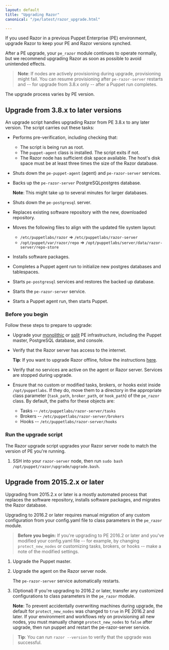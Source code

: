 ```yaml
---
layout: default
title: "Upgrading Razor"
canonical: "/pe/latest/razor_upgrade.html"

---
```


If you used Razor in a previous Puppet Enterprise (PE) environment, upgrade Razor to keep your PE and Razor versions synched.

After a PE upgrade, your `pe_razor` module continues to operate normally, but we recommend upgrading Razor as soon as possible to avoid unintended effects.

> **Note**: If nodes are actively provisioning during upgrade, provisioning might fail. You can resume provisioning after `pe-razor-server` restarts and -- for upgrade from 3.8.x only -- after a Puppet run completes.

The upgrade process varies by PE version.

## Upgrade from 3.8.x to later versions

An upgrade script handles upgrading Razor from PE 3.8.x to any later version. The script carries out these tasks:

* Performs pre-verification, including checking that:
    * The script is being run as root.
    * The `puppet-agent` class is installed. The script exits if not.
    * The Razor node has sufficient disk space available. The host's disk space must be at least three times the size of the Razor database.
* Shuts down the `pe-puppet-agent` (agent) and `pe-razor-server` services.
* Backs up the `pe-razor-server` PostgreSQLpostgres database.

	**Note**: This might take up to several minutes for larger databases.

* Shuts down the `pe-postgresql` server.
* Replaces existing software repository with the new, downloaded repository.
* Moves the following files to align with the updated file system layout:
	* `/etc/puppetlabs/razor` => `/etc/puppetlabs/razor-server`
	* `/opt/puppet/var/razor/repo` => `/opt/puppetlabs/server/data/razor-server/repo-store`
* Installs software packages.
* Completes a Puppet agent run to initialize new postgres databases and tablespaces.
* Starts `pe-postgresql` services and restores the backed up database.
* Starts the `pe-razor-server` service.
* Starts a Puppet agent run, then starts Puppet.

### Before you begin

Follow these steps to prepare to upgrade:

* Upgrade your [monolithic](./upgrade_mono.html) or [split](./upgrade_split.html) PE infrastructure, including the Puppet master, PostgreSQL database, and console.

* Verify that the Razor server has access to the internet.

  **Tip**: If you want to upgrade Razor offline, follow the instructions [here](./razor_install.html#install-the-razor-server).

* Verify that no services are active on the agent or Razor server. Services are stopped during upgrade.

* Ensure that no custom or modified tasks, brokers, or hooks exist inside `/opt/puppetlabs`. If they do, move them to a directory in the appropriate class parameter (`task_path`, `broker_path`, or `hook_path`) of the `pe_razor` class. By default, the paths for these objects are:

     * Tasks -- `/etc/puppetlabs/razor-server/tasks`
     * Brokers -- `/etc/puppetlabs/razor-server/brokers`
     * Hooks -- `/etc/puppetlabs/razor-server/hooks`

### Run the upgrade script

The Razor upgrade script upgrades your Razor server node to match the version of PE you're running.

1. SSH into your `razor-server` node, then run `sudo bash /opt/puppet/razor/upgrade/upgrade.bash`.

## Upgrade from 2015.2.x or later

Upgrading from 2015.2.x or later is a mostly automated process that replaces the software repository, installs software packages, and migrates the Razor database.

Upgrading to 2016.2 or later requires manual migration of any custom configuration from your config.yaml file to class parameters in the `pe_razor` module.

> **Before you begin:** If you're upgrading to PE 2016.2 or later and you've modified your config.yaml file -- for example, by changing `protect_new_nodes` or customizing tasks, brokers, or hooks -- make a note of the modified settings.

1. Upgrade the Puppet master.
2. Upgrade the agent on the Razor server node.

   The `pe-razor-server` service automatically restarts.

3. (Optional) If you're upgrading to 2016.2 or later, transfer any customized configurations to class parameters in the `pe_razor` module.

   **Note**: To prevent accidentally overwriting machines during upgrade, the default for `protect_new_nodes` was changed to `true` in PE 2016.2 and later. If your environment and workflows rely on provisioning all new nodes, you must manually change `protect_new_nodes` to `false` after upgrade, then run puppet and restart the pe-razor-server service.

> **Tip**: You can run `razor --version` to verify that the upgrade was successful.


